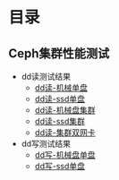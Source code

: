 # 目录

## Ceph集群性能测试

* dd读测试结果
  * [dd读-机械单盘](Ceph集群性能测试/dd读写测试结果/dd读-机械单盘.md)
  * [dd读-ssd单盘](Ceph集群性能测试/dd读写测试结果/dd读-ssd单盘.md)
  * [dd读-机械盘集群](Ceph集群性能测试/dd读写测试结果/dd读-机械盘集群.md)
  * [dd读-ssd集群](Ceph集群性能测试/dd读写测试结果/dd读-ssd集群.md)
  * [dd读-集群双网卡](Ceph集群性能测试/dd读写测试结果/dd读-集群双网卡.md)
* dd写测试结果
  * [dd写-机械盘单盘](Ceph集群性能测试/dd读写测试结果/dd写-机械盘单盘.md)
  * [dd写-ssd单盘](Ceph集群性能测试/dd读写测试结果/dd写-ssd单盘.md)
